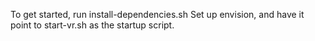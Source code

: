 To get started, run install-dependencies.sh
Set up envision, and have it point to start-vr.sh as the startup script. 
